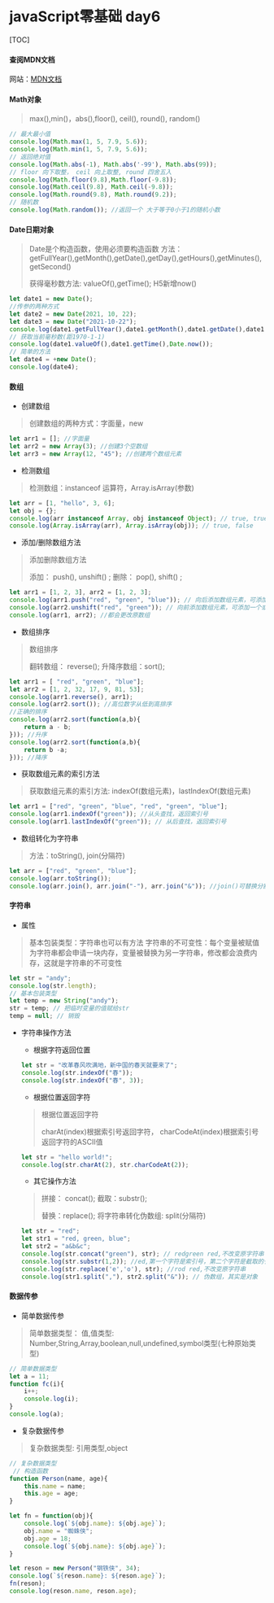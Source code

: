 # javaScript零基础 day6

[TOC]

#### 查阅MDN文档

网站：[MDN文档](https://developer.mozilla.org/zh-CN/)

#### Math对象

> max(),min()，abs(),floor(), ceil(), round(), random()

```javascript
// 最大最小值
console.log(Math.max(1, 5, 7.9, 5.6));
console.log(Math.min(1, 5, 7.9, 5.6));
// 返回绝对值
console.log(Math.abs(-1), Math.abs('-99'), Math.abs(99));
// floor 向下取整， ceil 向上取整, round 四舍五入
console.log(Math.floor(9.8),Math.floor(-9.8));
console.log(Math.ceil(9.8), Math.ceil(-9.8));
console.log(Math.round(9.8), Math.round(9.2));
// 随机数
console.log(Math.random()); //返回一个 大于等于0小于1的随机小数

```

#### Date日期对象

> Date是个构造函数，使用必须要构造函数
> 方法：getFullYear(),getMonth(),getDate(),getDay(),getHours(),getMinutes(),getSecond()
>
> 获得毫秒数方法: valueOf(),getTime(); H5新增now()

```javascript
let date1 = new Date();
//传参的两种方式
let date2 = new Date(2021, 10, 22);
let date3 = new Date("2021-10-22");
console.log(date1.getFullYear(),date1.getMonth(),date1.getDate(),date1.getDay(),date1.getHours(),date1.getMinutes(),date1.getSeconds()); //年，月，日，星期X,时，分，秒
// 获取当前毫秒数(距1970-1-1)
console.log(date1.valueOf(),date1.getTime(),Date.now());
// 简单的方法
let date4 = +new Date();
console.log(date4);
```

#### 数组

* 创建数组

> 创建数组的两种方式：字面量，new

```javascript
let arr1 = []; //字面量
let arr2 = new Array(3); //创建3个空数组
let arr3 = new Array(12, "45"); //创建两个数组元素
```

* 检测数组

> 检测数组：instanceof 运算符，Array.isArray(参数)

```javascript
let arr = [1, "hello", 3, 6];
let obj = {};
console.log(arr instanceof Array, obj instanceof Object); // true, true
console.log(Array.isArray(arr), Array.isArray(obj)); // true, false
```

* 添加/删除数组方法

> 添加删除数组方法
>
> 添加： push(), unshift() ; 删除： pop(), shift() ;

```javascript
let arr1 = [1, 2, 3], arr2 = [1, 2, 3];
console.log(arr1.push("red", "green", "blue")); // 向后添加数组元素，可添加一个或多个, 返回新数组的长度
console.log(arr2.unshift("red", "green")); // 向前添加数组元素，可添加一个或多个, 返回新数组的长度
console.log(arr1, arr2); //都会更改原数组
```

* 数组排序

> 数组排序
>
> 翻转数组： reverse(); 升降序数组：sort();

```javascript
let arr1 = [ "red", "green", "blue"];
let arr2 = [1, 2, 32, 17, 9, 81, 53];
console.log(arr1.reverse(), arr1);
console.log(arr2.sort()); //高位数字从低到高排序
//正确的排序
console.log(arr2.sort(function(a,b){
	return a - b;
})); //升序
console.log(arr2.sort(function(a,b){
    return b -a;
})); //降序
```

* 获取数组元素的索引方法

> 获取数组元素的索引方法: indexOf(数组元素)，lastIndexOf(数组元素)

```javascript
let arr1 = ["red", "green", "blue", "red", "green", "blue"];
console.log(arr1.indexOf("green")); //从头查找，返回索引号
console.log(arr1.lastIndexOf("green")); // 从后查找，返回索引号
```

* 数组转化为字符串

> 方法：toString(), join(分隔符)

```javascript
let arr = ["red", "green", "blue"];
console.log(arr.toString());
console.log(arr.join(), arr.join("-"), arr.join("&")); //join()可替换分割符
```

#### 字符串

* 属性

> 基本包装类型：字符串也可以有方法
> 字符串的不可变性：每个变量被赋值为字符串都会申请一块内存，变量被替换为另一字符串，修改都会浪费内存，这就是字符串的不可变性

```javascript
let str = "andy";
console.log(str.length);
// 基本包装类型
let temp = new String("andy");
str = temp; // 把临时变量的值赋给str
temp = null; // 销毁
```

* 字符串操作方法

  * 根据字符返回位置

  ```javascript
  let str = "改革春风吹满地，新中国的春天就要来了";
  console.log(str.indexOf("春"));
  console.log(str.indexOf("春", 3));
  ```

  * 根据位置返回字符

  > 根据位置返回字符
  >
  > charAt(index)根据索引号返回字符， charCodeAt(index)根据索引号返回字符的ASCII值

  ```javascript
  let str = "hello world!";
  console.log(str.charAt(2), str.charCodeAt(2));
  ```

  * 其它操作方法

  > 拼接： concat(); 截取：substr();
  >
  > 替换：replace(); 将字符串转化伪数组:  split(分隔符)

  ```javascript
  let str = "red";
  let str1 = "red, green, blue";
  let str2 = "a&b&c";
  console.log(str.concat("green"), str); // redgreen red,不改变原字符串
  console.log(str.substr(1,2)); //ed,第一个字符是索引号，第二个字符是截取的长度
  console.log(str.replace('e','o'), str); //rod red,不改变原字符串
  console.log(str1.split(","), str2.split("&")); // 伪数组，其实是对象
  ```

#### 数据传参

* 简单数据传参

> 简单数据类型： 值,值类型: Number,String,Array,boolean,null,undefined,symbol类型(七种原始类型) 

```javascript
// 简单数据类型
let a = 11;
function fc(i){
    i++;
    console.log(i);
}
console.log(a);
```

* 复杂数据传参

> 复杂数据类型: 引用类型,object

```javascript
// 复杂数据类型
 // 构造函数
function Person(name, age){
    this.name = name;
    this.age = age;
}

let fn = function(obj){
    console.log(`${obj.name}: ${obj.age}`);
    obj.name = "蜘蛛侠";
    obj.age = 18;
    console.log(`${obj.name}: ${obj.age}`);
}

let reson = new Person("钢铁侠", 34);
console.log(`${reson.name}: ${reson.age}`);
fn(reson);
console.log(reson.name, reson.age);
```



